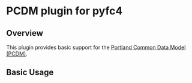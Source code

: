 # PCDM plugin for pyfc4

## Overview

This plugin provides basic support for the [Portland Common Data Model (PCDM)](http://pcdm.org/).

## Basic Usage